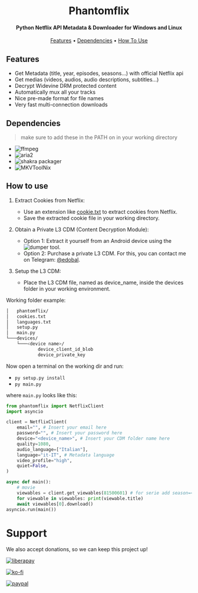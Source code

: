 <h1 align="center">
  Phantomflix
</h1>

<h4 align="center">Python Netflix API Metadata & Downloader for Windows and Linux</h4>

<p align="center">
  <a href="#features">Features</a> •
  <a href="#dependencies">Dependencies</a> •
  <a href="#how-to-use">How To Use</a>
</p>

## Features
* Get Metadata (title, year, episodes, seasons...) with official Netflix api
* Get medias (videos, audios, audio descriptions, subtitles...)
* Decrypt Widevine DRM protected content
* Automatically mux all your tracks
* Nice pre-made format for file names
* Very fast multi-connection downloads

## Dependencies
> make sure to add these in the PATH on in your working directory
- ![ffmpeg](https://ffmpeg.org/)
- ![aria2](https://github.com/aria2/aria2)
- ![shakra packager](https://github.com/shaka-project/shaka-packager)
- ![MKVToolNix](https://mkvtoolnix.download/)

## How to use
1. Extract Cookies from Netflix:
    - Use an extension like [cookie.txt](https://addons.mozilla.org/en-US/firefox/addon/cookies-txt/) to extract cookies from Netflix.
    - Save the extracted cookie file in your working directory.

2. Obtain a Private L3 CDM (Content Decryption Module):
    - Option 1: Extract it yourself from an Android device using the ![dumper](https://github.com/Diazole/dumper) tool.
    - Option 2: Purchase a private L3 CDM. For this, you can contact me on Telegram: [@edobal](https://t.me/edobal).

3. Setup the L3 CDM:
   - Place the L3 CDM file, named as device_name, inside the devices folder in your working environment.
  
Working folder example:
```bash
│   phantomflix/
│   cookies.txt
│   languages.txt
│   setup.py
│   main.py
└───devices/
    └───<device name>/
            device_client_id_blob
            device_private_key
```

Now open a terminal on the working dir and run:
- `py setup.py install`
- `py main.py`

where `main.py` looks like this:
```python
from phantomflix import NetflixClient
import asyncio

client = NetflixClient(
    email="", # Insert your email here
    password="", # Insert your password here
    device="<device_name>", # Insert your CDM folder name here
    quality=1080,
    audio_language=["Italian"],
    language="it-IT", # Metadata language
    video_profile="high",
    quiet=False,
)

async def main():
    # movie
    viewables = client.get_viewables(81500601) # for serie add season=<season_number>, episode=<episode_number>
    for viewable in viewables: print(viewable.title)
    await viewables[0].download()
asyncio.run(main())
```

# Support
We also accept donations, so we can keep this project up!

[![liberapay](https://liberapay.com/assets/widgets/donate.svg)](https://liberapay.com/balduzz/donate)

[![ko-fi](https://ko-fi.com/img/githubbutton_sm.svg)](https://ko-fi.com/C0C8T2OJ6)

[![paypal](https://www.paypalobjects.com/en_US/i/btn/btn_donateCC_LG.gif)](https://www.paypal.com/donate/?hosted_button_id=3C8G7V8DUWLQG)
